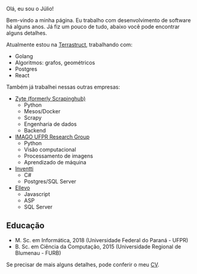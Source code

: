 Olá, eu sou o Júlio!

Bem-vindo a minha página. Eu trabalho com desenvolvimento de software há alguns anos. Já fiz um pouco de tudo, abaixo você pode encontrar alguns detalhes.

Atualmente estou na [Terrastruct](https://terrastruct.com/), trabalhando com:
- Golang
- Algoritmos: grafos, geométricos
- Postgres
- React

Também já trabalhei nessas outras empresas:
- [Zyte (formerly Scrapinghub)](https://www.zyte.com/)
    - Python
    - Mesos/Docker
    - Scrapy
    - Engenharia de dados
    - Backend
- [IMAGO UFPR Research Group](http://www.imago.ufpr.br/)
    - Python
    - Visão computacional
    - Processamento de imagens
    - Aprendizado de máquina
- [Inventti](https://inventti.com.br/)
    - C#
    - Postgres/SQL Server
- [Ellevo](https://ellevo.com/ellevo/)
    - Javascript
    - ASP
    - SQL Server

## Educação

* M. Sc. em Informática, 2018 (Universidade Federal do Paraná - UFPR)
* B. Sc. em Ciência da Computação, 2015 (Universidade Regional de Blumenau - FURB)

Se precisar de mais alguns detalhes, pode conferir o meu [CV](/docs/cv.pdf).